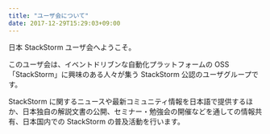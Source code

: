 ```yaml
---
title: "ユーザ会について"
date: 2017-12-29T15:29:03+09:00
---
```

日本 StackStorm ユーザ会へようこそ。

このユーザ会は、イベントドリブンな自動化プラットフォームの OSS 「StackStorm」に興味のある人々が集う StackStorm 公認のユーザグループです。

StackStorm に関するニュースや最新コミュニティ情報を日本語で提供するほか、日本独自の解説文書の公開、セミナー・勉強会の開催などを通しての情報共有、日本国内での StackStorm の普及活動を行います。
